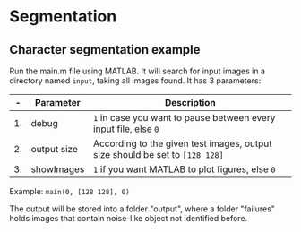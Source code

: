 # Segmentation
## Character segmentation example

Run the main.m file using MATLAB. It will search for input images in a directory named `input`, taking all images found.
It has 3 parameters:

-|Parameter|Description
--- | --- | ---
1. | debug            | `1` in case you want to pause between every input file, else `0`
2. | output size      | According to the given test images, output size should be set to `[128 128]`
3. | showImages       | `1` if you want MATLAB to plot figures, else `0`
Example: `main(0, [128 128], 0)`  

The output will be stored into a folder "output", where a folder "failures" holds images that contain noise-like object not identified before.
